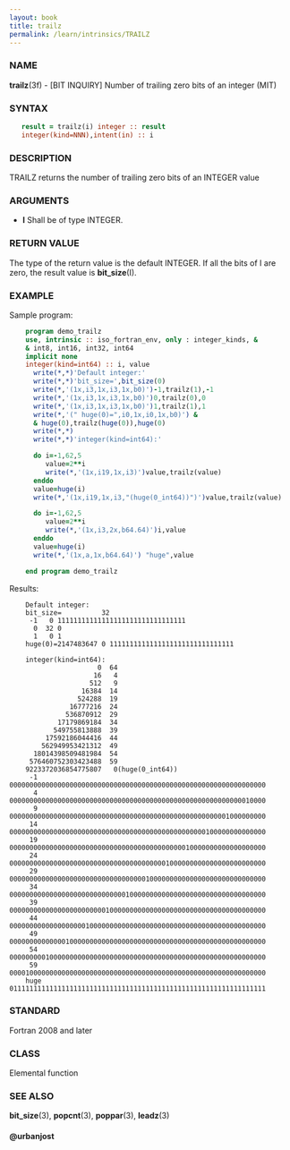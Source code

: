 ```yaml
---
layout: book
title: trailz
permalink: /learn/intrinsics/TRAILZ
---
```

### NAME

**trailz**(3f) - \[BIT INQUIRY\] Number of trailing zero bits of an integer
(MIT)

### SYNTAX
```fortran
   result = trailz(i) integer :: result
   integer(kind=NNN),intent(in) :: i
```

### DESCRIPTION

TRAILZ returns the number of trailing zero bits of an INTEGER value

### ARGUMENTS

  - **I**
    Shall be of type INTEGER.

### RETURN VALUE

The type of the return value is the default INTEGER. If all the bits of
I are zero, the result value is **bit\_size**(I).

### EXAMPLE

Sample program:

```fortran
    program demo_trailz
    use, intrinsic :: iso_fortran_env, only : integer_kinds, &
    & int8, int16, int32, int64
    implicit none
    integer(kind=int64) :: i, value
      write(*,*)'Default integer:'
      write(*,*)'bit_size=',bit_size(0)
      write(*,'(1x,i3,1x,i3,1x,b0)')-1,trailz(1),-1
      write(*,'(1x,i3,1x,i3,1x,b0)')0,trailz(0),0
      write(*,'(1x,i3,1x,i3,1x,b0)')1,trailz(1),1
      write(*,'(" huge(0)=",i0,1x,i0,1x,b0)') &
      & huge(0),trailz(huge(0)),huge(0)
      write(*,*)
      write(*,*)'integer(kind=int64):'

      do i=-1,62,5
         value=2**i
         write(*,'(1x,i19,1x,i3)')value,trailz(value)
      enddo
      value=huge(i)
      write(*,'(1x,i19,1x,i3,"(huge(0_int64))")')value,trailz(value)

      do i=-1,62,5
         value=2**i
         write(*,'(1x,i3,2x,b64.64)')i,value
      enddo
      value=huge(i)
      write(*,'(1x,a,1x,b64.64)') "huge",value

    end program demo_trailz
```

Results:

```
    Default integer:
    bit_size=          32
     -1   0 11111111111111111111111111111111
      0  32 0
      1   0 1
    huge(0)=2147483647 0 1111111111111111111111111111111

    integer(kind=int64):
                      0  64
                     16   4
                    512   9
                  16384  14
                 524288  19
               16777216  24
              536870912  29
            17179869184  34
           549755813888  39
         17592186044416  44
        562949953421312  49
      18014398509481984  54
     576460752303423488  59
    9223372036854775807   0(huge(0_int64))
     -1  0000000000000000000000000000000000000000000000000000000000000000
      4  0000000000000000000000000000000000000000000000000000000000010000
      9  0000000000000000000000000000000000000000000000000000001000000000
     14  0000000000000000000000000000000000000000000000000100000000000000
     19  0000000000000000000000000000000000000000000010000000000000000000
     24  0000000000000000000000000000000000000001000000000000000000000000
     29  0000000000000000000000000000000000100000000000000000000000000000
     34  0000000000000000000000000000010000000000000000000000000000000000
     39  0000000000000000000000001000000000000000000000000000000000000000
     44  0000000000000000000100000000000000000000000000000000000000000000
     49  0000000000000010000000000000000000000000000000000000000000000000
     54  0000000001000000000000000000000000000000000000000000000000000000
     59  0000100000000000000000000000000000000000000000000000000000000000
    huge 0111111111111111111111111111111111111111111111111111111111111111
```

### STANDARD

Fortran 2008 and later

### CLASS

Elemental function

### SEE ALSO

**bit\_size**(3), **popcnt**(3), **poppar**(3), **leadz**(3)

#### @urbanjost
